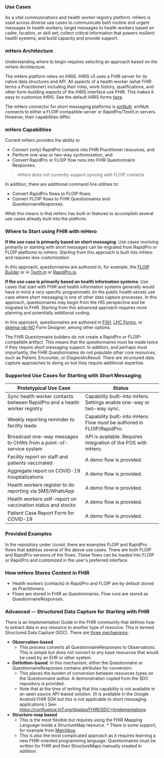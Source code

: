 ### Use Cases

As a vital communications and health worker registry platform. mHero is used across diverse use cases to communicate both routine and urgent messages to health workers; target messages to health workers based on cadre, location, or skill set; collect critical information that powers resilient health systems; and build capacity and provide support.

### mHero Architecture

Understanding where to begin requires selecting an approach based on the mHero Architecture.

The mHero platform relies on iHRIS. iHRIS v5 uses a FHIR server for its native data structures and API. All aspects of a health worker (what FHIR terms a Practitioner) including their roles, work history, qualifications, and other form-building aspects of the iHRIS interface use FHIR. This makes it easy to customize iHRIS. See the default iHRIS forms [here](https://github.com/iHRIS/iHRIS/tree/master/ig/input/fsh).

The mHero connector for short messaging platforms is [emNutt](https://github.com/intrahealth/emNutt). emNutt connects to either a FLOIP-compatible server or RapidPro/TextIt.in servers. However, their capabilities differ.

### mHero Capabilities

Current mHero provides the ability to 
* Convert (only) RapidPro contacts into FHIR Practitioner resources, and
* Perform one-way or two-way sychronization, and
* Convert RapidPro or FLOIP flow runs into FHIR Questionnaire Responses.

> mHero does not currently support syncing with FLOIP contacts.

In addition, there are additional command line utilities to:
* Convert RapidPro flows to FLOIP flows.
* Convert FLOIP flows to FHIR Questionnaires and QuestionnaireResponses.

What this means is that mHero has built-in features to accomplish several use cases already built into the platform.

### Where to Start using FHIR with mHero

**If the use case is primarily based on short messaging**: Use cases involving primarily or starting with short messages can be migrated from RapidPro or FLOIP platforms to mHero. Starting from this approach is built into mHero and requires less customization.

In this approach, questionnaires are authored in, for example, the [FLOIP Builder](https://github.com/FLOIP/flow-builder) or in [TextIt.in](https://textit.com) or [RapidPro.io](https://community.rapidpro.io).

**If the use case is primarily based on health information systems**: Use cases that start with FHIR and health information systems generally would have in mind a very specific programmatic (in the public health sense) use case where short messaging is one of other data capture processes. In this approach, questionnaires may begin from the HIS perspective and be migrated to FHIR. Starting from this advanced approach requires more planning and potentially additional coding.

In this approach, questionnaires are authored in [FSH](https://fshschool.org), [LHC Forms](https://github.com/lhncbc/lforms), or [skjema-nb-NO](https://formdesigner.helsenorgelab.no) Form Designer, among other options.

The FHIR Questionnaire builders do not create a RapidPro or FLOIP-compatible artifact. This means that the questionnaires must be made twice if they require short messaging support. In addition, and perhaps most importantly, the FHIR Questionnaires do not populate other core resources, such as Patient, Encounter, or DiagnosticResult. There are structured data capture approaches to doing so but they require additional expertise.

### Supported Use Cases for Starting with Short Messaging

| **Prototypical Use Case** | **Status** |
| --- | --- |
| Sync health worker contacts between RapidPro and a health worker registry | Capability built-into mHero. Settings enable one-way or two-way sync. |
| Weekly reporting reminder to facility leads | Capability built-into mHero. Flow must be authored in FLOIP/RapidPro. |
| Broadcast one-way messages to CHWs from a point-of-service system | API is available. Requires integration of the POS with mHero. |
| Facility report on staff and patients vaccinated | A demo flow is provided. |
| Aggregate report on COVID-19 hospitalizations | A demo flow is provided. |
| Health workers register to do reporting via SMS/WhatsApp | A demo flow is provided. |
| Health workers self-report on vaccination status and stocks | A demo flow is provided. |
| Patient Case Report Form for COVID-19 | A demo flow is provided. |

### Provided Examples

In the repository under /covid, there are examples FLOIP and RapidPro flows that address several of the above use cases. There are both FLOIP and RapidPro versions of the flows. These flows can be loaded into FLOIP or RapidPro and customized in the user's preferred interface.

### How mHero Stores Content in FHIR

* Health workers (contacts) in RapidPro and FLOIP are by default stored as Practitioners. 
* Flows are stored in FHIR as Questionnaires. Flow runs are stored as QuestionnaireResponses. 

### Advanced -- Structured Data Capture for Starting with FHIR

There is an Implementation Guide in the FHIR community that defines how to extract data in any resource to another type of resource. This is termed Structured Data Capture (SDC). There are [three mechanisms](http://build.fhir.org/ig/HL7/sdc/extraction.html):

* **Observation-based**
    * This process converts all QuestionnaireResponses to Observations. This is simple but does not convert to any base resources that would be used by an EHR or other system.
* **Definition-based**: In this mechanism, either the Questionnaire or QuestionnaireResponses contains attributes for conversion. 
    * This places the burden of conversion between resources types on the Questionnaire author. A demonstration copied from the SDC repository is provided. 
    * Note that at the time of writing that this capability is not available in an open source API-based solution. (It is available in the Google Android FHIR SDK but this is not applicable to short messaging applications.) See: https://confluence.hl7.org/display/FHIRI/SDC+Implementations
* **Structure-map based**
    * This is the most flexible but requires using the FHIR Mapping Language inside a StructureMap resource. * There is some support, for example from [Matchbox](https://github.com/ahdis/matchbox). 
    * This is also the most complicated approach as it requires learning a new FHIR-oriented programming language. Questionnaires must be written for FHIR and then StructureMaps manually created in addition.
